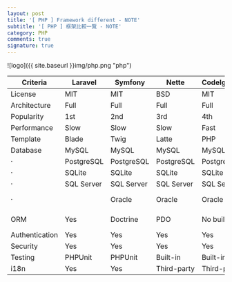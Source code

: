 ```yaml
---
layout: post
title: '[ PHP ] Framework different - NOTE'
subtitle: '[ PHP ] 框架比較一覽 - NOTE'
category: PHP
comments: true
signature: true
---
```


![logo]({{ site.baseurl }}img/php.png "php")

Criteria | Laravel | Symfony | Nette | CodeIgniter | Yii 2 | Zend 2 | CakePHP
------- | ------- | ------- | ------- | ------- | ------- | ------- | -------
License | MIT | MIT | BSD | MIT | BSD | BSD | MIT
Architecture | Full | Full | Full | Full | Full | Full | Full
Popularity | 1st | 2nd | 3rd | 4th | 5th | 8th | < 10th
Performance | Slow | Slow | Slow | Fast | Fair | Slow | Slow
Template | Blade | Twig | Latte | PHP | PHP | PHP | Built-in
Database | MySQL | MySQL | MySQL | MySQL | MySQL | MySQL | MySQL
· | PostgreSQL | PostgreSQL | PostgreSQL | PostgreSQL | PostgreSQL | PostgreSQL | PostgreSQL
· | SQLite | SQLite | SQLite | SQLite | SQLite | SQLite | SQLite
· | SQL Server | SQL Server | SQL Server | SQL Server | SQL Server |   | SQL Server
· |  | Oracle | Oracle | Oracle | Oracle |  | Oracle (plugin)
ORM | Yes | Doctrine | PDO | No built-in | Active Record | Doctrine | Yes
Authentication | Yes | Yes | Yes | Yes | Yes | Yes | Yes
Security | Yes | Yes | Yes | Yes | Yes | Yes | Yes
Testing | PHPUnit | PHPUnit | Built-in | Built-in | PHPUnit | PHPUnit | PHPUnit
i18n | Yes | Yes | Third-party | Third-party | Yes | Yes | Yes
